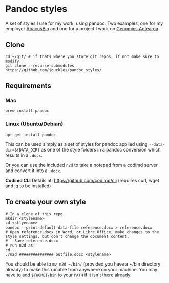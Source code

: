 # Pandoc styles 

A set of styles I use for my work, using pandoc. Two examples, one for my employer 
[AbacusBio](https://abacusbio.com) and one for a project I work on [Genomics Aotearoa](https://genomics-aotearoa.org.nz)


## Clone

```
cd ~/git/ # if thats where you store git repos, if not make sure to modify 
git clone --recurse-submodules https://github.com/jduckles/pandoc_styles/
```

## Requirements

### Mac 
```
brew install pandoc 
```

### Linux (Ubuntu/Debian)
```
apt-get install pandoc
```

This can be used simply as a set of styles for pandoc applied using `--data-dir=${DATA_DIR}` as one of the style folders in a pandoc conversion which results in a `.docx`. 

Or you can use the included `n2d` to take a notepad from a codimd server and convert it into a `.docx`.

**Codimd CLI** Details at: https://github.com/codimd/cli (requires curl, wget and jq to be installed)

## To create your own style

```
# In a clone of this repo 
mkdir <stylename>
cd <stlyename>
pandoc --print-default-data-file reference.docx > reference.docx
# Open reference.docx in Word, or Libre Office, make changes to the style settings, but don't change the document content.
#   Save reference.docx
# run n2d as:
cd ..
./n2d ############### outfile.docx <stylename>
```

You should be able to `mv n2d ~/bin/` (provided you have a ~/bin directory already) to make this runable from anywhere on your machine.
You may have to add `${HOME}/bin` to your `PATH` if it isn't there already. 

